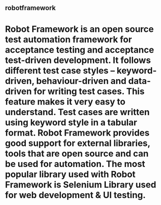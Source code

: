 ## robotframework
# Robot Framework is an open source test automation framework for acceptance testing and acceptance test-driven development. It follows different test case styles – keyword-driven, behaviour-driven and data-driven for writing test cases. This feature makes it very easy to understand. Test cases are written using keyword style in a tabular format. Robot Framework provides good support for external libraries, tools that are open source and can be used for automation. The most popular library used with Robot Framework is Selenium Library used for web development & UI testing.
